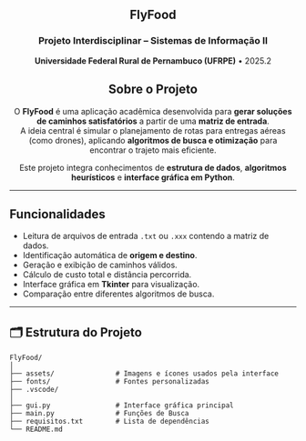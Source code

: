 <div align="center">

## FlyFood

### Projeto Interdisciplinar – Sistemas de Informação II  
**Universidade Federal Rural de Pernambuco (UFRPE)** • 2025.2


## Sobre o Projeto

O **FlyFood** é uma aplicação acadêmica desenvolvida para **gerar soluções de caminhos satisfatórios** a partir de uma **matriz de entrada**.  
A ideia central é simular o planejamento de rotas para entregas aéreas (como drones), aplicando **algoritmos de busca e otimização** para encontrar o trajeto mais eficiente.

Este projeto integra conhecimentos de **estrutura de dados**, **algoritmos heurísticos** e **interface gráfica em Python**.

---

</div>

## Funcionalidades

- Leitura de arquivos de entrada `.txt` ou `.xxx` contendo a matriz de dados.  
- Identificação automática de **origem e destino**.  
- Geração e exibição de caminhos válidos.  
- Cálculo de custo total e distância percorrida.  
- Interface gráfica em **Tkinter** para visualização.  
- Comparação entre diferentes algoritmos de busca.

---

## 🗂️ Estrutura do Projeto

```text
FlyFood/
│
├── assets/               # Imagens e ícones usados pela interface
├── fonts/                # Fontes personalizadas
├── .vscode/             
│
├── gui.py                # Interface gráfica principal
├── main.py               # Funções de Busca
├── requisitos.txt        # Lista de dependências
└── README.md

